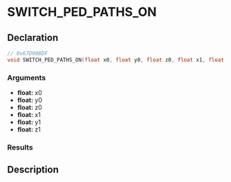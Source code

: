 # SWITCH_PED_PATHS_ON

## Declaration
```cpp
// 0x67D908DF
void SWITCH_PED_PATHS_ON(float x0, float y0, float z0, float x1, float y1, float z1);
```

### Arguments
- **float:** x0
- **float:** y0
- **float:** z0
- **float:** x1
- **float:** y1
- **float:** z1

### Results

## Description
